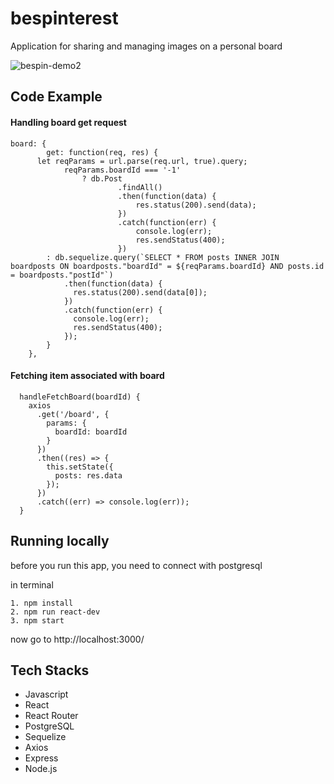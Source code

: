# bespinterest
Application for sharing and managing images on a personal board

![bespin-demo2](https://user-images.githubusercontent.com/30321742/36122836-d2737c80-1018-11e8-9900-545c00d3327d.gif)

## Code Example

#### Handling board get request

```JS
board: {
		get: function(req, res) {
      let reqParams = url.parse(req.url, true).query;
			reqParams.boardId === '-1'
				? db.Post
						.findAll()
						.then(function(data) {
							res.status(200).send(data);
						})
						.catch(function(err) {
							console.log(err);
							res.sendStatus(400);
						})
        : db.sequelize.query(`SELECT * FROM posts INNER JOIN boardposts ON boardposts."boardId" = ${reqParams.boardId} AND posts.id = boardposts."postId"`)
            .then(function(data) {
              res.status(200).send(data[0]);
            })
            .catch(function(err) {
              console.log(err);
              res.sendStatus(400);
            });
		}
	},

```
#### Fetching item associated with board

```JS
  handleFetchBoard(boardId) {
    axios
      .get('/board', {
        params: {
          boardId: boardId
        }
      })
      .then((res) => {
        this.setState({
          posts: res.data
        });
      })
      .catch((err) => console.log(err));
  }
```

## Running locally
before you run this app, you need to connect with postgresql

in terminal
```
1. npm install
2. npm run react-dev
3. npm start
```
now go to http://localhost:3000/

## Tech Stacks
* Javascript
* React
* React Router
* PostgreSQL
* Sequelize
* Axios
* Express
* Node.js

